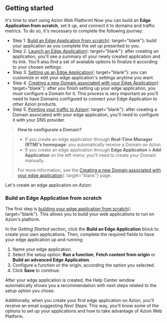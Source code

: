 ## Getting started

It's time to start using Azion Web Platform! Now you can build an **Edge Application from scratch**, set it up, and connect it to domains and traffic metrics. To do so, it's necessary to complete the following journey:

- Step 1. [Build an Edge Application from scratch](https://www.azion.com/en/documentation/products/getting-started#build-edge-app){: target="blank"}: build your application as you complete the set up presented to you.
- Step 2. [Launch an Edge Application](/build-application/launch){: target="blank"}: after creating an application, you'll see a summary of your newly created application and its link. You'll also find a set of available options to finalize it according to your chosen settings.
- Step 3. [Setting up an Edge Application](https://www.azion.com/en/documentation/products/getting-started/#settings-app){: target="blank"}: you can customize or edit your edge application's settings anytime you want.
- Step 4. [Creating a new Domain associated with your Edge Application](https://www.azion.com/en/documentation/products/edge-application/domains){: target="blank"}: after you finish setting up your edge application, you must configure a Domain for it. This process is very important as you'll need to have Domains configured to connect your Edge Application to other Azion products.
- Step 5. [Pointing your traffic to Azion](https://www.azion.com/en/documentation/products/getting-started/#pointing){: target="blank"}: after creating a Domain associated with your edge application, you'll need to configure it with your DNS provider.

> **How to configurate a Domain?**

> - If you create an edge application through **Real-Time Manager (RTM)'s homepage**: you automatically receive a Domain on Azion.
> - If you create an edge application through **Edge Application > Add Application** on the left menu: you'll need to create your Domain manually.
> 
> For more information, see the [Creating a new Domain associated with your edge application](https://www.azion.com/en/documentation/products/edge-application/domains){: target="blank"} page.

Let's create an edge application on Azion: 

### Build an Edge Application from scratch

The first step is [building your edge application from scratch](https://console.azion.com/build-application/build/build-from-scratch){: target="blank"}. This allows you to build your web applications to run on Azion's platform.

In the *Getting Started* section, click the **Build an Edge Application** block to create your own applications. Then, complete the required fields to have your edge application up and running:

1. Name your edge application.
2. Select the setup option: **Run a function**, **Fetch content from origin** or **Build an advanced Edge Application**.
3. Configure a function or the origin, according the option you selected. 
4. Click **Save** to continue.

After your edge application is created, the Help Center window automatically shows you a recommendation with next steps related to the setup option you chose.

Additionally, when you create your first edge application on Azion, you'll receive an email suggesting *Next Steps*. This way, you'll know some of the options to set up your applications and how to take advantage of Azion Web Platform.
